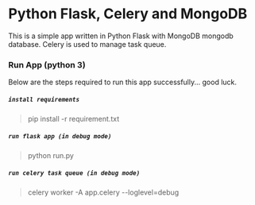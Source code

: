 # Python Flask, Celery and MongoDB
This is a simple app written in Python Flask with MongoDB mongodb database.
Celery is used to manage task queue.


### Run App (python 3)
Below are the steps required to run this app successfully... good luck.

##### `install requirements`
>pip install -r requirement.txt


##### `run flask app (in debug mode)`
> python run.py


##### `run celery task queue (in debug mode)`
> celery worker -A app.celery --loglevel=debug
>
